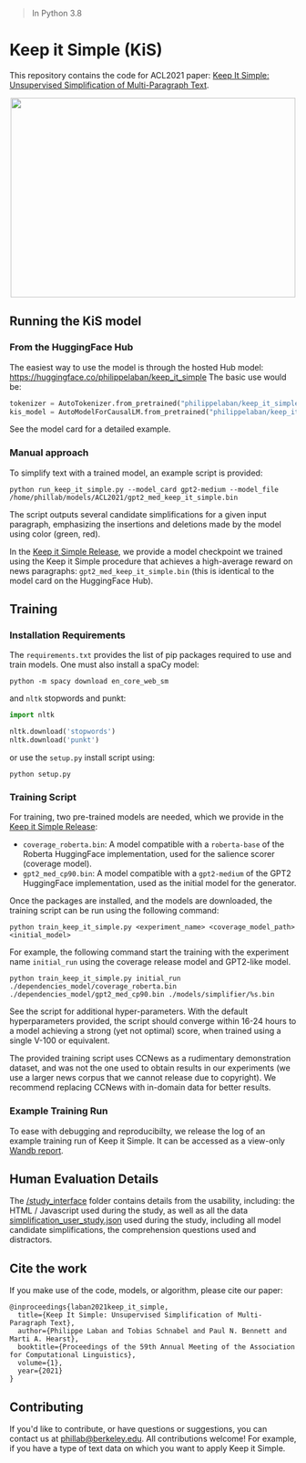 > In Python 3.8

# Keep it Simple (KiS)

This repository contains the code for ACL2021
paper: [Keep It Simple: Unsupervised Simplification of Multi-Paragraph Text](https://tingofurro.github.io/pdfs/ACL2021_Keep_It_Simple.pdf).

<p align="center">
  <img width="500" height="350" src="https://tingofurro.github.io/images/Keep_It_Simple.png">
</p>

## Running the KiS model

### From the HuggingFace Hub

The easiest way to use the model is through the hosted Hub model: https://huggingface.co/philippelaban/keep_it_simple
The basic use would be:

``` python
tokenizer = AutoTokenizer.from_pretrained("philippelaban/keep_it_simple")
kis_model = AutoModelForCausalLM.from_pretrained("philippelaban/keep_it_simple")
```

See the model card for a detailed example.

### Manual approach

To simplify text with a trained model, an example script is provided:

``` shell
python run_keep_it_simple.py --model_card gpt2-medium --model_file /home/phillab/models/ACL2021/gpt2_med_keep_it_simple.bin
```

The script outputs several candidate simplifications for a given input paragraph, emphasizing the insertions and
deletions made by the model using color (green, red).

In the [Keep it Simple Release](https://github.com/tingofurro/keep_it_simple/releases/tag/0.1), we provide a model
checkpoint we trained using the Keep it Simple procedure that achieves a high-average reward on news
paragraphs: `gpt2_med_keep_it_simple.bin` (this is identical to the model card on the HuggingFace Hub).

## Training

### Installation Requirements

The `requirements.txt` provides the list of pip packages required to use and train models.
One must also install a spaCy model:

``` shell
python -m spacy download en_core_web_sm
```

and `nltk` stopwords and punkt:

```python
import nltk

nltk.download('stopwords')
nltk.download('punkt')
```

or use the `setup.py` install script using:

```shell
python setup.py
```

### Training Script

For training, two pre-trained models are needed, which we provide in
the [Keep it Simple Release](https://github.com/tingofurro/keep_it_simple/releases/tag/0.1):

- `coverage_roberta.bin`: A model compatible with a `roberta-base` of the Roberta HuggingFace implementation, used for
  the salience scorer (coverage model).
- `gpt2_med_cp90.bin`: A model compatible with a `gpt2-medium` of the GPT2 HuggingFace implementation, used as the
  initial model for the generator.

Once the packages are installed, and the models are downloaded, the training script can be run using the following
command:

```shell
python train_keep_it_simple.py <experiment_name> <coverage_model_path> <initial_model>
```

For example, the following command start the training with the experiment name `initial_run` using the coverage release
model and GPT2-like model.

```shell
python train_keep_it_simple.py initial_run ./dependencies_model/coverage_roberta.bin ./dependencies_model/gpt2_med_cp90.bin ./models/simplifier/%s.bin
```

See the script for additional hyper-parameters. With the default hyperparameters provided, the script should converge
within 16-24 hours to a model achieving a strong (yet not optimal) score, when trained using a single V-100 or
equivalent.

The provided training script uses CCNews as a rudimentary demonstration dataset, and was not the one used to obtain
results in our experiments (we use a larger news corpus that we cannot release due to copyright). We recommend replacing
CCNews with in-domain data for better results.

### Example Training Run

To ease with debugging and reproducibilty, we release the log of an example training run of Keep it Simple.
It can be accessed as a
view-only [Wandb report](https://wandb.ai/phillab/simplifier_train/reports/Example-Keep-it-Simple-Run--Vmlldzo5ODg2ODY?accessToken=s5vaxrs2syn18aklu3fz3lfyho53di9p1v0qtmgsepgs34s229rymg15scntycuy).

## Human Evaluation Details

The [/study_interface](https://github.com/tingofurro/keep_it_simple/tree/main/study_interface) folder contains details
from the usability, including: the HTML / Javascript used during the study, as well as all the
data [simplification_user_study.json](https://github.com/tingofurro/keep_it_simple/blob/main/study_interface/simplification_user_study.json)
used during the study, including all model candidate simplifications, the comprehension questions used and distractors.

## Cite the work

If you make use of the code, models, or algorithm, please cite our paper:

```
@inproceedings{laban2021keep_it_simple,
  title={Keep It Simple: Unsupervised Simplification of Multi-Paragraph Text},
  author={Philippe Laban and Tobias Schnabel and Paul N. Bennett and Marti A. Hearst},
  booktitle={Proceedings of the 59th Annual Meeting of the Association for Computational Linguistics},
  volume={1},
  year={2021}
}
```

## Contributing

If you'd like to contribute, or have questions or suggestions, you can contact us at phillab@berkeley.edu.
All contributions welcome! For example, if you have a type of text data on which you want to apply Keep it Simple.


